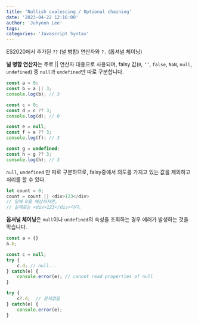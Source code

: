 ```yaml
---
title: 'Nullish coalescing / Optional chaining'
date: '2023-04-22 12:16:00'
author: 'Juhyeon Lee'
tags: 
categories: 'Javascript Syntax'
---
```


ES2020에서 추가된 `??` (널 병합) 연산자와 `?.` (옵셔널 체이닝)


**널 병합 연산자**는 주로 || 연산자 대용으로 사용되며, falsy 값(`0`, `‘’`, `false`, `NaN`, `null`, `undefined`) 중 `null`과 `undefined`만 따로 구분합니다.


```javascript
const a = 0;
const b = a || 3;
console.log(b); // 3

const c = 0;
const d = c ?? 3;
console.log(d); // 0

const e = null;
const f = e ?? 3;
console.log(f); // 3

const g = undefined;
const h = g ?? 3;
console.log(h); // 3
```


`null`, `undefined` 만 따로 구분하므로, falsy중에서 의도를 가지고 있는 값을 제외하고 처리를 할 수 있다.


```javascript
let count = 0;
count = count || <div>123</div>
// 일때 0을 예상하지만,
// 실제로는 <div>123</div>이다.
```


**옵셔널 체이닝**은 `null`이나 `undefined`의 속성을 조회하는 경우 에러가 발생하는 것을 막습니다.


```javascript
const a = {}
a.b;

const c = null;
try {
	c.d; // null...
} catch(e) {
	console.error(e); // cannot read properties of null
}
```


```javascript
try {
	c?.d;  // 문제없음
} catch(e) {
	console.error(e);
}
```


